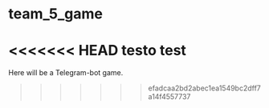# team_5_game

<<<<<<< HEAD
testo test
=======
Here will be a Telegram-bot game.

>>>>>>> efadcaa2bd2abec1ea1549bc2dff7a14f4557737
